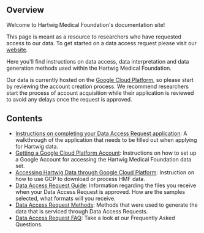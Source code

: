 ## Overview

Welcome to Hartwig Medical Foundation's documentation site! 

This page is meant as a resource to researchers who have requested access to our data. To get started on a data access request please visit our [website](https://www.hartwigmedicalfoundation.nl/en/applying-for-data/).

Here you'll find instructions on data access, data interpretation and data generation methods used within the Hartwig Medical Foundation.

Our data is currently hosted on the [Google Cloud Platform](https://cloud.google.com/), so please start by reviewing the account creation process. 
We recommend researchers start the process of account acquisition while their application is reviewed to avoid any delays once the request is approved.

## Contents

* [Instructions on completing your Data Access Request application](data-access-request-application): A walkthrough of the application that needs to be filled out when applying for Hartwig data.
* [Getting a Google Cloud Platform Account](getting-a-Google-account.md): Instructions on how to set up a Google Account for accessing the Hartwig Medical Foundation data set.
* [Accessing Hartwig Data through Google Cloud Platform](accessing-hartwig-data-through-gcp.md): Instruction on how to use GCP to download or process HMF data. 
* [Data Access Request Guide](data-access-request-guide.md): Information regarding the files you receive when your Data Access Request is approved. How are the samples selected, what formats will you receive.
* [Data Access Request Methods](data-access-request-methods.md): Methods that were used to generate the data that is serviced through Data Access Requests.
* [Data Access Request FAQ](data-access-request-faq.md): Take a look at our Frequently Asked Questions.
